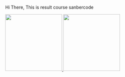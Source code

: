 Hi There, This is result course sanbercode 

<p align="left">
<a href="https://github.com/falakh15">
  <img height="180em" src="https://github-readme-stats-eight-theta.vercel.app/api?username=falakh15&show_icons=true&theme=algolia&include_all_commits=true&count_private=true"/>
  <img height="180em" src="https://github-readme-stats-eight-theta.vercel.app/api/top-langs/?username=falakh15&layout=compact&langs_count=8&theme=algolia"/>
</a>
</p>
